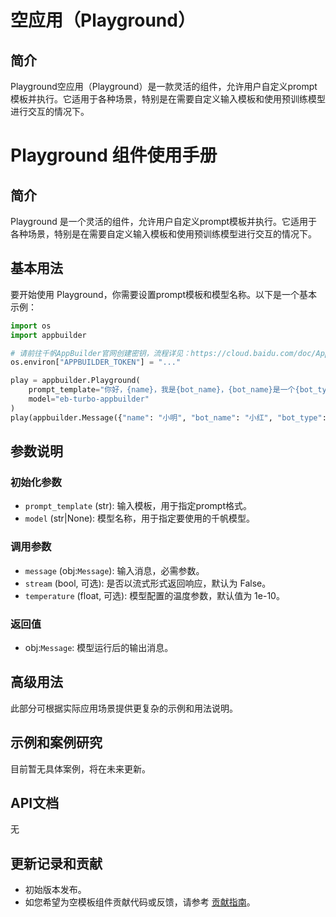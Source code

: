 # 空应用（Playground）

## 简介
Playground空应用（Playground）是一款灵活的组件，允许用户自定义prompt模板并执行。它适用于各种场景，特别是在需要自定义输入模板和使用预训练模型进行交互的情况下。

# Playground 组件使用手册

## 简介
Playground 是一个灵活的组件，允许用户自定义prompt模板并执行。它适用于各种场景，特别是在需要自定义输入模板和使用预训练模型进行交互的情况下。

## 基本用法
要开始使用 Playground，你需要设置prompt模板和模型名称。以下是一个基本示例：

```python
import os
import appbuilder

# 请前往千帆AppBuilder官网创建密钥，流程详见：https://cloud.baidu.com/doc/AppBuilder/s/Olq6grrt6#1%E3%80%81%E5%88%9B%E5%BB%BA%E5%AF%86%E9%92%A5
os.environ["APPBUILDER_TOKEN"] = "..."

play = appbuilder.Playground(
    prompt_template="你好，{name}，我是{bot_name}，{bot_name}是一个{bot_type}，我可以{bot_function}，你可以问我{bot_question}。",
    model="eb-turbo-appbuilder"
)
play(appbuilder.Message({"name": "小明", "bot_name": "小红", "bot_type": "聊天机器人", "bot_function": "聊天", "bot_question": "你好吗？"}), stream=False)
```

## 参数说明
### 初始化参数
- `prompt_template` (str): 输入模板，用于指定prompt格式。
- `model` (str|None): 模型名称，用于指定要使用的千帆模型。

### 调用参数
- `message` (obj:`Message`): 输入消息，必需参数。
- `stream` (bool, 可选): 是否以流式形式返回响应，默认为 False。
- `temperature` (float, 可选): 模型配置的温度参数，默认值为 1e-10。

### 返回值
- obj:`Message`: 模型运行后的输出消息。

## 高级用法
此部分可根据实际应用场景提供更复杂的示例和用法说明。

## 示例和案例研究
目前暂无具体案例，将在未来更新。

## API文档
无

## 更新记录和贡献
- 初始版本发布。
- 如您希望为空模板组件贡献代码或反馈，请参考 [贡献指南](#)。
